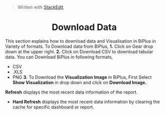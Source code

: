 


> Written with [StackEdit](https://stackedit.io/).

<center><h1>Download Data</h1></center>

This section explains how to download data and Visualisation in BiPlus in Variety of formats.
To Download data from BiPlus, 
**1.** Click on Gear drop down at the upper right. 
**2.** Click on Download CSV to download tabular data.
 You can Download BiPlus in following formats,
 - CSV
 - .XLS
-  PNG
**3.** To Download the **Visualization Image** in BiPlus, First Select **Show Visualization** in drop down and click on **Download Image.**



 **Refresh** displays the most recent data information of the report.

- **Hard Refresh**  displays the most recent data information by clearing the cache for specific dashboard or report.

<!--stackedit_data:
eyJoaXN0b3J5IjpbLTE4Nzc4MzAwNzQsLTE4NTYxMjI4ODYsLT
k4ODUyODY5OSw4ODcyOTk4OSw2NTMwNDQ1NTNdfQ==
-->